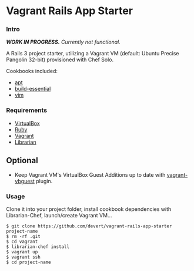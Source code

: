 # Vagrant Rails App Starter

### Intro

***WORK IN PROGRESS.*** *Currently not functional.*

A Rails 3 project starter, utilizing a Vagrant VM (default: Ubuntu Precise Pangolin 32-bit) provisioned with Chef Solo.

Cookbooks included:

* [apt](https://github.com/opscode-cookbooks/apt)
* [build-essential](https://github.com/opscode-cookbooks/build-essential)
* [vim](https://github.com/opscode-cookbooks/vim)

### Requirements

* [VirtualBox](https://www.virtualbox.org/)
* [Ruby](http://www.ruby-lang.org/en/)
* [Vagrant](http://vagrantup.com/)
* [Librarian](https://github.com/applicationsonline/librarian)

## Optional

* Keep Vagrant VM's VirtualBox Guest Additions up to date with [vagrant-vbguest](https://github.com/dotless-de/vagrant-vbguest) plugin.

### Usage

Clone it into your project folder, install cookbook dependencies with Librarian-Chef, launch/create Vagrant VM...

    $ git clone https://github.com/devert/vagrant-rails-app-starter project-name
    $ rm -rf .git
    $ cd vagrant
    $ librarian-chef install
    $ vagrant up
    $ vagrant ssh
    $ cd project-name


